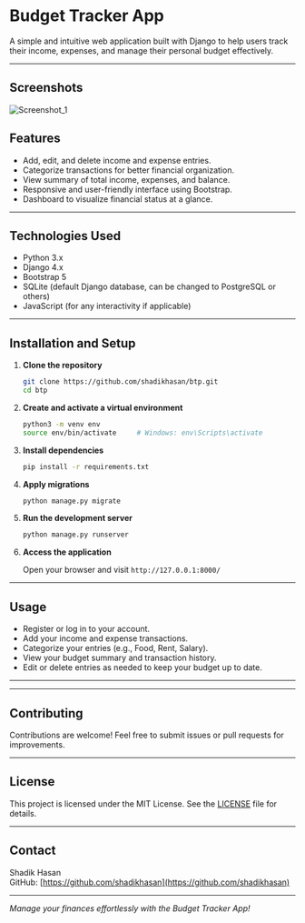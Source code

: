 
# Budget Tracker App

A simple and intuitive web application built with Django to help users track their income, expenses, and manage their personal budget effectively.

---

## Screenshots

![Screenshot_1](https://github.com/user-attachments/assets/84b0e4ed-77cf-4c89-8100-2f5c05e02f2e)
  


## Features

- Add, edit, and delete income and expense entries.
- Categorize transactions for better financial organization.
- View summary of total income, expenses, and balance.
- Responsive and user-friendly interface using Bootstrap.
- Dashboard to visualize financial status at a glance.

---

## Technologies Used

- Python 3.x
- Django 4.x
- Bootstrap 5
- SQLite (default Django database, can be changed to PostgreSQL or others)
- JavaScript (for any interactivity if applicable)

---

## Installation and Setup

1. **Clone the repository**
   ```bash
   git clone https://github.com/shadikhasan/btp.git
   cd btp
   ```

2. **Create and activate a virtual environment**
   ```bash
   python3 -m venv env
   source env/bin/activate     # Windows: env\Scripts\activate
   ```

3. **Install dependencies**
   ```bash
   pip install -r requirements.txt
   ```

4. **Apply migrations**
   ```bash
   python manage.py migrate
   ```

5. **Run the development server**
   ```bash
   python manage.py runserver
   ```

6. **Access the application**

   Open your browser and visit `http://127.0.0.1:8000/`

---

## Usage

- Register or log in to your account.
- Add your income and expense transactions.
- Categorize your entries (e.g., Food, Rent, Salary).
- View your budget summary and transaction history.
- Edit or delete entries as needed to keep your budget up to date.

---


---

## Contributing

Contributions are welcome! Feel free to submit issues or pull requests for improvements.

---

## License

This project is licensed under the MIT License. See the [LICENSE](LICENSE) file for details.

---

## Contact

Shadik Hasan  
GitHub: [https://github.com/shadikhasan](https://github.com/shadikhasan)  

---

*Manage your finances effortlessly with the Budget Tracker App!*
